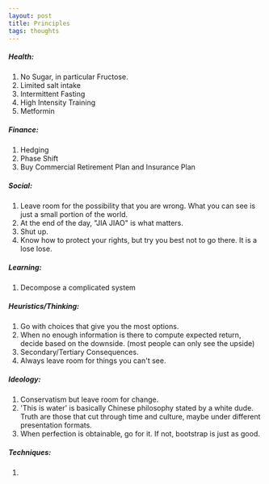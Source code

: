```yaml
---
layout: post
title: Principles
tags: thoughts
---
```


##### Health:

1. No Sugar, in particular Fructose. 
2. Limited salt intake
3. Intermittent Fasting
4. High Intensity Training
5. Metformin

##### Finance:

1. Hedging
2. Phase Shift
3. Buy Commercial Retirement Plan and Insurance Plan

##### Social:

1. Leave room for the possibility that you are wrong. What you can see is just a small portion of the world.
2. At the end of the day, "JIA JIAO" is what matters.
3. Shut up. 
4. Know how to protect your rights, but try you best not to go there. It is a lose lose.

##### Learning:

1. Decompose a complicated system

##### Heuristics/Thinking:

1. Go with choices that give you the most options.
2. When no enough information is there to compute expected return, decide based on the downside. (most people can only see the upside)
3. Secondary/Tertiary Consequences.
4. Always leave room for things you can't see.  

##### Ideology:

1. Conservatism but leave room for change.
2. 'This is water' is basically Chinese philosophy stated by a white dude. Truth are those that cut through time and culture, maybe under different presentation formats.
3. When perfection is obtainable, go for it. If not, bootstrap is just as good.

##### Techniques:

1. 